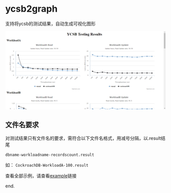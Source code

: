 # ycsb2graph

支持将ycsb的测试结果，自动生成可视化图形

![demo](example/demo.png)


## 文件名要求

对测试结果只有文件名的要求，需符合以下文件名格式，用减号分隔，以.result结尾

	dbname-workloadname-recordscount.result

如：
	``CockroachDB-WorkloadA-100.result``

查看全部示例，请查看[example](example)链接

end.